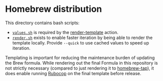 # Homebrew distribution

This directory contains bash scripts:

- [`values.sh`](./values.sh) is required by the [render-template](https://github.com/anttiharju/actions/tree/v0/render-template) action.
- [`render.sh`](./render.sh) exists to enable faster iteration by being able to render the template locally. Provide `--quick` to use cached values to speed up iteration.

Templating is important for reducing the maintenance burden of updating the Brew formula. While rendering out the final Formula in this repository is not strictly necessary (compared to just rendering it to [homebrew-tap](https://github.com/anttiharju/homebrew-tap)), it does enable running [Rubocop](https://rubocop.org) on the final template before release.
